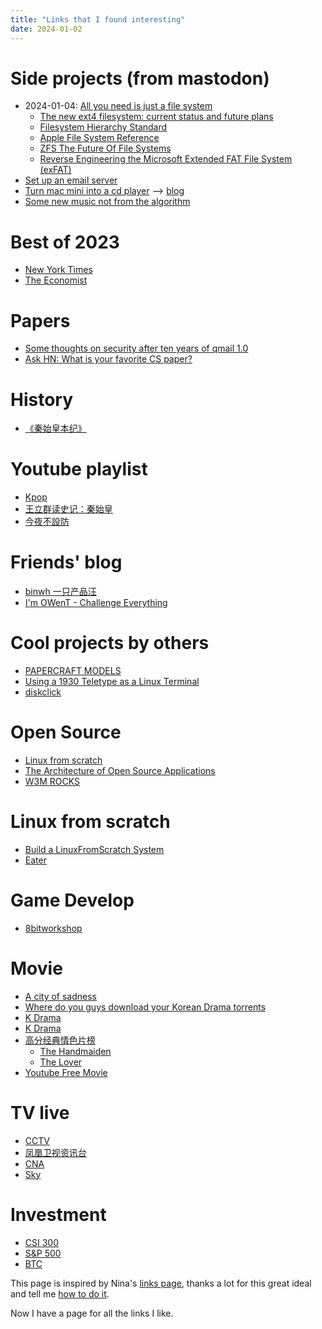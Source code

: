 ```yaml
---
title: "Links that I found interesting"
date: 2024-01-02
---
```


# Side projects (from mastodon)

* 2024-01-04: [All you need is just a file system](https://famichiki.jp/@xiaopi/111695727220626408)
    * [The new ext4 filesystem: current status and future plans](https://www.kernel.org/doc/ols/2007/ols2007v2-pages-21-34.pdf)
    * [Filesystem Hierarchy Standard](https://refspecs.linuxfoundation.org/FHS_3.0/fhs-3.0.pdf)
    * [Apple File System Reference](https://developer.apple.com/support/downloads/Apple-File-System-Reference.pdf)
    * [ZFS The Future Of File Systems](https://courses.cs.washington.edu/courses/cse451/20sp/lectures/14.1-zfs-intro.pdf)
    * [Reverse Engineering the Microsoft Extended FAT File System (exFAT)](https://www.giac.org/paper/gcfa/570/reverse-engineering-microsoft-exfat-file-system/106672)
* [Set up an email server](https://famichiki.jp/@xiaopi/111685692536997779)
* [Turn mac mini into a cd player](https://famichiki.jp/@xiaopi/111668021062749011) --> [blog](https://xiaopi.one/2024/01/02/turn-mac-mini-into-a-cd-player.html)
* [Some new music not from the algorithm](https://famichiki.jp/@xiaopi/111642020858497030)

# Best of 2023

* [New York Times](https://www.nytimes.com/spotlight/best-of)
* [The Economist](https://www.economist.com/best-of-the-year)

# Papers

* [Some thoughts on security after ten years of qmail 1.0](https://cr.yp.to/qmail/qmailsec-20071101.pdf)
* [Ask HN: What is your favorite CS paper?](https://news.ycombinator.com/item?id=15089476)

# History

* [《秦始皇本纪》](https://ctext.org/shiji/qin-shi-huang-ben-ji/)

# Youtube playlist

* [Kpop](https://www.youtube.com/playlist?list=PLUjpTH2knFZEo9oftxEtcWujJSZVESSCoa)
* [王立群读史记：秦始皇](https://www.youtube.com/watch?v=x2Lw51uylHs&list=PLlD7SeKBB31cOkW4dM6bW4sv5P4jHSZ7d&pp=iAQB)
* [今夜不設防](https://www.youtube.com/@atvhongkong/search?query=%E4%BB%8A%E5%A4%9C%E4%B8%8D%E8%AE%BE%E9%98%B2)

# Friends' blog

* [binwh 一只产品汪](https://binwh.com/)
* [I'm OWenT - Challenge Everything](https://owent.net/)

# Cool projects by others

* [PAPERCRAFT MODELS](https://archive.org/details/amiga-500-new-art-ver1_202210/Classic%20Computer%20Papercrafts/Amstrad-CPC-264-Papercraft-Ver-2/)
* [Using a 1930 Teletype as a Linux Terminal](https://www.youtube.com/watch?v=2XLZ4Z8LpEE)
* [diskclick](https://deervo.itch.io/diskclick)

# Open Source

* [Linux from scratch](https://www.linuxfromscratch.org/)
* [The Architecture of Open Source Applications](https://aosabook.org/en/v1/sendmail.html)
* [W3M ROCKS](http://w3m.rocks/)

# Linux from scratch

* [Build a LinuxFromScratch System](https://www.youtube.com/watch?v=IXA0GNTLf_Q&list=PLHh55M_Kq4OAPznDEcgnkQsbjgvG-QFBR)
* [Eater](https://eater.net/)

# Game Develop

* [8bitworkshop](https://8bitworkshop.com/)

# Movie

* [A city of sadness](https://archive.org/details/a.-city.of.-sadness.-1989.-sd.-dvd.x-264.-ac-3-tbb)
* [Where do you guys download your Korean Drama torrents](https://www.reddit.com/r/KDRAMA/comments/5mizty/where_do_you_guys_download_your_korean_drama/)
* [K Drama](https://dramacools1.cam/)
* [K Drama](https://ww1.kissasian.video/home.html)
* [高分经典情色片榜](https://m.douban.com/subject_collection/film_genre_37)
  * [The Handmaiden](https://www.amazon.com/Handmaiden-KIM-MIN-hee/dp/B08J8K9KJQ)
  * [The Lover](https://ridomovies.tv/movies/the-lover-watch-online-1992)
* [Youtube Free Movie](https://www.youtube.com/feed/storefront?bp=ogUCKAY%3D)

# TV live

* [CCTV](https://tv.cctv.com/live/)
* [凤凰卫视资讯台](https://www.youtube.com/watch?v=0K6C6Rv4RR4)
* [CNA](https://www.youtube.com/watch?v=XWq5kBlakcQ)
* [Sky](https://www.youtube.com/watch?v=w9uJg68CV4g)

# Investment

* [CSI 300](https://www.google.com/finance/quote/000300:SHA?sa=X&ved=2ahUKEwiZic-T4OuEAxVYHEQIHSvNDpUQ3ecFegQIKRAf)
* [S&P 500](https://www.google.com/finance/quote/.INX:INDEXSP)
* [BTC](https://www.google.com/finance/quote/BTC-USD)

This page is inspired by Nina's [links page](http://www.ninakalinina.com/links.htm),
thanks a lot for this great ideal and tell me [how to do it](https://tech.lgbt/@nina_kali_nina/111661329226873270#.).

Now I have a page for all the links I like.
